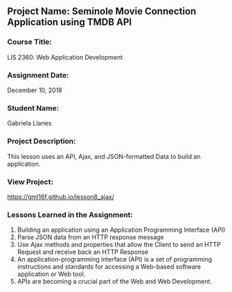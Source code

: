 ## Project Name:  Seminole Movie Connection Application using TMDB API

### Course Title:
LIS 2360:  Web Application Development

### Assignment Date:  
December 10, 2018

### Student Name:  
Gabriela Llanes

### Project Description:
This lesson uses an API, Ajax, and JSON-formatted
Data to build an application.

### View Project:
https://gml16f.github.io/lesson8_ajax/

### Lessons Learned in the Assignment:
1. Building an application using an Application Programming Interface (API)
2. Parse JSON data from an HTTP response message
3.  Use Ajax methods and properties that allow the Client to send an HTTP Request and receive back an
HTTP Response
4. An application-programming interface (API) is a set of programming instructions and standards for accessing a
Web-based software application or Web tool.
5. APIs are becoming a crucial part of the Web and Web Development.